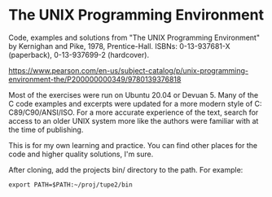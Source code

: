 # The UNIX Programming Environment

Code, examples and solutions from "The UNIX Programming Environment" by Kernighan and Pike, 1978, Prentice-Hall. ISBNs: 0-13-937681-X (paperback), 0-13-937699-2 (hardcover). 

https://www.pearson.com/en-us/subject-catalog/p/unix-programming-environment-the/P200000000349/9780139376818

Most of the exercises were run on Ubuntu 20.04 or Devuan 5. Many of the C code examples and excerpts were updated for a more modern style of C: C89/C90/ANSI/ISO. For a more accurate experience of the text, search for access to an older UNIX system more like the authors were familiar with at the time of publishing.

This is for my own learning and practice. You can find other places for the code and higher quality solutions, I'm sure.

After cloning, add the projects bin/ directory to the path. For example:
```
export PATH=$PATH:~/proj/tupe2/bin
```

